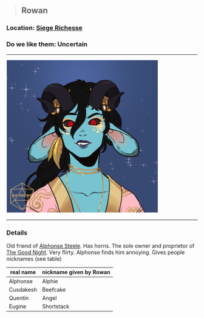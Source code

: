 >## Rowan

### Location: [Siege Richesse](../../Locations/Siege%20Richesse.md)

### Do we like them: Uncertain

***

![roland_human](../../../Templates/images/npc-rowan.png "rowan")

***

### Details

Old friend of [Alphonse Steele](../PCs/Alphonse%20Steele.md). Has horns. The sole owner and proprietor of [The Good Night](../../Locations/Siege%20Richesse.md#The%20Good%20Night). Very flirty. Alphonse finds him annoying. Gives people nicknames (see table)


| real name | nickname given by Rowan|
|-----------|------------|
| Alphonse  | Alphie     |
| Cusdakesh | Beefcake   |
| Quentin   | Angel      |
| Eugine    | Shortstack |

